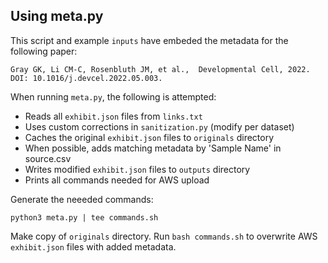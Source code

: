 ## Using meta.py

This script and example `inputs` have embeded the metadata for the following paper:

```
Gray GK, Li CM-C, Rosenbluth JM, et al.,  Developmental Cell, 2022. DOI: 10.1016/j.devcel.2022.05.003.
```

When running `meta.py`, the following is attempted:

- Reads all `exhibit.json` files from `links.txt`
- Uses custom corrections in `sanitization.py` (modify per dataset)
- Caches the original `exhibit.json` files to `originals` directory
- When possible, adds matching metadata by 'Sample Name' in source.csv
- Writes modified `exhibit.json` files to `outputs` directory
- Prints all commands needed for AWS upload

Generate the neeeded commands:

```
python3 meta.py | tee commands.sh
```

Make copy of `originals` directory. Run `bash commands.sh` to overwrite AWS `exhibit.json` files with added metadata. 
